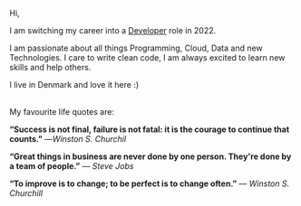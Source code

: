  Hi,

I am switching my career into a <a href="https://diegopierleoni.medium.com/">Developer<a> role in 2022.

I am passionate about all things Programming, Cloud, Data and new Technologies. I care to write clean code, I am always excited to learn new skills and help others.

I live in Denmark and love it here :)
  <br>
  <br>
 
My favourite life quotes are:
  <br>
  
  <b> “Success is not final, failure is not fatal: it is the courage to continue that counts.”</b>
  ―<i>Winston S. Churchil</i>
  
  <b> “Great things in business are never done by one person. They're done by a team of people.”</b>
  ― <i>Steve Jobs</i>
  
  <b>“To improve is to change; to be perfect is to change often.”</b>
  ― <i>Winston S. Churchill</i>



 


<!---
TechDPi/TechDPi is a ✨ special ✨ repository because its `README.md` (this file) appears on your GitHub profile.
You can click the Preview link to take a look at your changes.
--->
